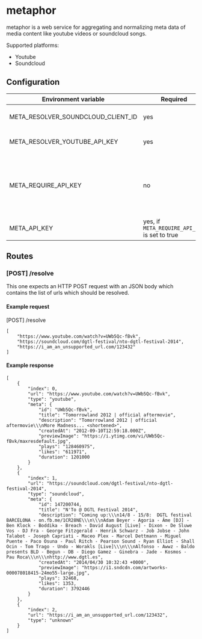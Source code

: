 # metaphor

metaphor is a web service for aggregating and normalizing meta data of media content like youtube videos or soundcloud songs.

Supported platforms:
* Youtube
* Soundcloud

## Configuration
Environment variable | Required | Default | Description
--- | --- | --- | ---
META_RESOLVER_SOUNDCLOUD_CLIENT_ID | yes | empty | Your Soundcloud Client Id.
META_RESOLVER_YOUTUBE_API_KEY | yes | empty | Your Youtube v3 API Key
META_REQUIRE_API_KEY | no | false | Set to true if the resolve route should be accessible via an API Key
META_API_KEY | yes, if `META_REQUIRE_API_KEY` is set to true | empty | Your API access key 

## Routes

### [POST] /resolve
This one expects an HTTP POST request with an JSON body which contains the list of urls which should be resolved.

#### Example request
[POST] /resolve
```
[
    "https://www.youtube.com/watch?v=UWb5Qc-fBvk",
    "https://soundcloud.com/dgtl-festival/nto-dgtl-festival-2014",
    "https://i_am_an_unsupported_url.com/123432"
]
```

#### Example response
```
[
    {
        "index": 0,
        "url": "https://www.youtube.com/watch?v=UWb5Qc-fBvk",
        "type": "youtube",
        "meta": {
            "id": "UWb5Qc-fBvk",
            "title": "Tomorrowland 2012 | official aftermovie",
            "description": "Tomorrowland 2012 | official aftermovie\\\nMore Madness... <shortened>",
            "createdAt": "2012-09-10T12:59:18.000Z",
            "previewImage": "https://i.ytimg.com/vi/UWb5Qc-fBvk/maxresdefault.jpg",
            "plays": "128460975",
            "likes": "611971",
            "duration": 1201000
        }
    },
    {
        "index": 1,
        "url": "https://soundcloud.com/dgtl-festival/nto-dgtl-festival-2014",
        "type": "soundcloud",
        "meta": {
            "id": 147200744,
            "title": "N'To @ DGTL Festival 2014",
            "description": "Coming up:\\\n14/8 - 15/8:  DGTL festival BARCELONA - on.fb.me/1CR28NE\\\n\\\nAdam Beyer - Agoria - Âme [DJ] - Ben Klock - Boddika - Breach - David August [Live] - Dixon - De Sluwe Vos - DJ Fra - George Fitzgerald - Henrik Schwarz - Job Jobse - John Talabot - Joseph Capriati - Maceo Plex - Marcel Dettmann - Miguel Puente - Paco Osuna - Paul Ritch - Pearson Sound - Ryan Elliot - Shall Ocin - Tom Trago - Undo - Worakls [Live]\\\n\\\nAlfonso - Awwz - Baldo presents BLD - Begun - DB - Diego Gamez - Ginebra - Jade - Kosmos - Pau Roca\\\n\\\nhttp://www.dgtl.es",
            "createdAt": "2014/04/30 10:32:43 +0000",
            "previewImage": "https://i1.sndcdn.com/artworks-000078018415-24mo55-large.jpg",
            "plays": 32468,
            "likes": 1353,
            "duration": 3792446
        }
    },
    {
        "index": 2,
        "url": "https://i_am_an_unsupported_url.com/123432",
        "type": "unknown"
    }
]
```
